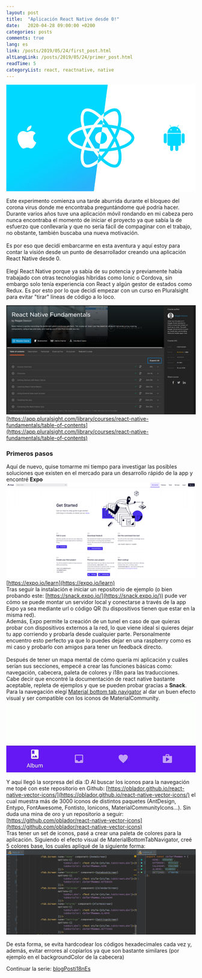 ```yaml
---
layout: post
title:  "Aplicación React Native desde 0!"
date:   2020-04-28 09:00:00 +0200
categories: posts
comments: true
lang: es
link: /posts/2019/05/24/first_post.html
altLangLink: /posts/2019/05/24/primer_post.html
readTime: 5
categoryList: react, reactnative, native
---
```

![x-large header](/assets/reactNativeSeries/ReactNative.png)

Este experimento comienza una tarde aburrida durante el bloqueo del corona virus donde me encontraba preguntándome qué podría hacer. 
Durante varios años tuve una aplicación móvil rondando en mi cabeza pero nunca encontraba el momento de iniciar el proyecto ya que sabía la de esfuerzo que conllevaría y que no sería fácil de compaginar con el trabajo, no obstante, también buscaba una nueva motivación.
<br>
<br>
Es por eso que decidí embarcarme en esta aventura y aquí estoy para contar la visión desde un punto de desarrollador creando una aplicación React Native desde 0.
<br>
<br>
Elegí React Native porque ya sabía de su potencia y previamente había trabajado con otras tecnologías híbridas como Ionic o Cordova, sin embargo solo tenía experiencia con React y algún gestor de estados como Redux.
Es por esto por lo que decidí empezar con un curso en Pluralsight para evitar "tirar" líneas de código a lo loco.

![x-medium header](/assets/reactNativeSeries/Pluralsight_ReactNative.png)
[https://app.pluralsight.com/library/courses/react-native-fundamentals/table-of-contents](https://app.pluralsight.com/library/courses/react-native-fundamentals/table-of-contents)

### Primeros pasos
Aquí de nuevo, quise tomarme mi tiempo para investigar las posibles soluciones que existen en el mercado para un desarrollo rápido de la app y encontré **Expo**
![x-medium header](/assets/reactNativeSeries/Expo.png)
[https://expo.io/learn](https://expo.io/learn)
<br>
Tras seguir la instalación e iniciar un repositorio de ejemplo (o bien probando este: [https://snack.expo.io/](https://snack.expo.io/)) pude ver cómo se puede montar un servidor local y conectarse a través de la app Expo ya sea mediante url o código QR (tu dispositivos tienen que estar en la misma red).
<br>
Además, Expo permite la creación de un tunel en caso de que quieras probar con dispositivos externos a la red, lo que viene ideal si quieres dejar tu app corriendo y probarla desde cualquier parte. Personalmente encuentro esto perfecto ya que lo puedes dejar en una raspberry como es mi caso y probarlo con amigos para tener un feedback directo. 
<br>
<br>
Después de tener un mapa mental de cómo quería mi aplicación y cuáles serían sus secciones, empecé a crear las funciones básicas como: navegación, cabecera, paleta de colores y i18n para las traducciones.
<br>
Cabe decir que encontré la documentación de react native bastante aceptable, repleta de ejemplos y que se pueden probar gracias a **Snack**. Para la navegación elegí [Material bottom tab navigator](https://reactnavigation.org/docs/material-bottom-tab-navigator) al dar un buen efecto visual y ser compatible con los iconos de MaterialCommunity.
![x-small header](/assets/reactNativeSeries/material-bottom-tabs.gif)

Y aquí llegó la sorpresa del día :D Al buscar los iconos para la navegación me topé con este repositorio en Github: [https://oblador.github.io/react-native-vector-icons/](https://oblador.github.io/react-native-vector-icons/) el cual muestra más de 3000 iconos de distintos paquetes (AntDesign, Entypo, FontAwesome, Fontisto, Ionicons, MaterialCommunityIcons...). Sin duda una mina de oro y un repositorio a seguir: [https://github.com/oblador/react-native-vector-icons](https://github.com/oblador/react-native-vector-icons)
<br>
Tras tener un set de iconos, pasé a crear una paleta de colores para la aplicación. Siguiendo el efecto visual de MaterialBottomTabNavigator, creé 5 colores base, los cuales apliqué de la siguiente forma:
![x-medium header](/assets/reactNativeSeries/ColorPalette.png)

De esta forma, se evita hardcodear los códigos hexadecimales cada vez y, además, evitar errores al copiarlos ya que son bastante similares (por ejemplo en el backgroundColor de la cabecera)


Continuar la serie: [blogPosti18nEs](blogPosti18nEs) 
